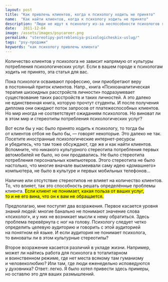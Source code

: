 ```yaml
---
layout: post
title: "Как привлечь клиентов, когда к психологу ходить не принято"
name:  "Как найти клиентов, когда к психологу ходить не принято"
description: "Люди не идут к психологу из-за неспособности психологов ясно и четко донести до потенциальных клиентов спектр решаемых актуальных проблем."
date:   2011-12-04			 
image: /assets/images/psycareer.png
permalink: "stereotipy-potrebleniya-psixologicheskix-uslug/"
tags: "psy-продажи"
keywords: "как психологу привлечь клиента"
---
```



<p>Количество клиентов у&nbsp;психолога не&nbsp;зависит напрямую от&nbsp;культуры потребления психологических услуг. Если в&nbsp;вашем городе к&nbsp;психологам ходить не&nbsp;принято, эта статья для вас.</p>
<p>Пока психологи осваивают профессию, они приобретают веру в&nbsp;постоянный приток клиентов. Напр., книга «Психоаналитическая терапия шизоидных расстройств личности» подразумевает существование таких расстройств и&nbsp;таких личностей. А&nbsp;это далеко не&nbsp;единственная книга, которую прочтут студенты. И&nbsp;после получения диплома они ожидают поток запросов от&nbsp;платежеспособных клиентов. Но&nbsp;мир иногда не&nbsp;соответствует ожиданиям психологов. Но&nbsp;виноват&nbsp;ли в&nbsp;этом мир и&nbsp;стереотипы потребления психологических услуг?</p>
<p>Вот если&nbsp;бы у&nbsp;нас было принято ходить к&nbsp;психологу, то&nbsp;тогда&nbsp;бы от&nbsp;клиентов отбоя не&nbsp;было&nbsp;бы,&nbsp;— говорят некоторые. Это далеко не&nbsp;так. Посетите иностранные психологические интернет-ресурсы и&nbsp;убедитесь, что там тоже обсуждают, где&nbsp;же и&nbsp;как найти клиентов. Вспомните, что никакого культурного стереотипа потребления первых автомобилей не&nbsp;было, но&nbsp;они продавались. Не&nbsp;было стереотипа потребления персональных компьютеров. Этого стереотипа не&nbsp;было настолько, что многие вначале высмеивали саму идею «домашнего» компьютера, не&nbsp;было в&nbsp;культуре и&nbsp;первых мобильных телефонов...</p>
<p>Наличие или отсутствие стереотипов не&nbsp;влияет на&nbsp;количество клиентов. То, что влияет, так это способность решать определённые проблемы клиента. <mark>Если клиент не&nbsp;понимает, какая польза от&nbsp;ваших услуг, то&nbsp;и&nbsp;не&nbsp;его вина, что он&nbsp;к&nbsp;вам не&nbsp;обращается.</mark></p>
<p>Предполагаю, мне поступят два возражения. Первое касается уровня знаний людей: многие банально не&nbsp;понимают значение слова «психолог», и&nbsp;у&nbsp;них не&nbsp;возникает мысли к&nbsp;нему обратиться. Здесь проблема перевёрнута с&nbsp;ног на&nbsp;голову. Психологу следует четко определить целевую аудиторию и&nbsp;говорить с&nbsp;этой аудиторией на&nbsp;понятном ей&nbsp;языке. И&nbsp;если аудитория не&nbsp;понимает психолога, то&nbsp;виноваты&nbsp;ли в&nbsp;этом культурные стереотипы?</p>
<p>Второе возражение касается различий в&nbsp;укладе жизни. Например, может&nbsp;ли найтись работа для психолога в&nbsp;тоталитарном и&nbsp;воинственном режиме, где нет места всякому там гуманизму и&nbsp;человеколюбию? Или там, где люди еженедельно исповедуются у&nbsp;духовника? Ответ: легко. Я&nbsp;было хотел привести здесь примеры, но&nbsp;оставлю это для ваших размышлений.</p>